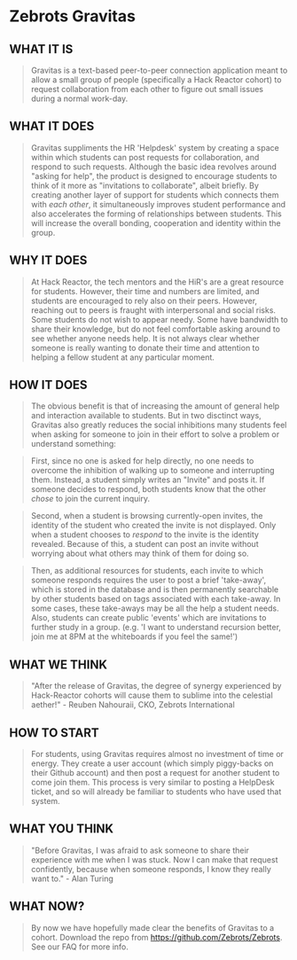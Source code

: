 # Zebrots Gravitas #

## WHAT IT IS ##
  > Gravitas is a text-based peer-to-peer connection application meant to allow a small group of people (specifically a Hack Reactor cohort) to request collaboration from each other to figure out small issues during a normal work-day.

## WHAT IT DOES ##
  > Gravitas suppliments the HR 'Helpdesk' system by creating a space within which students can post requests for collaboration, and respond to such requests. Although the basic idea revolves around "asking for help", the product is designed to encourage students to think of it more as "invitations to collaborate", albeit briefly. By creating another layer of support for students which connects them with *each other*, it simultaneously improves student performance and also accelerates the forming of relationships between students. This will increase the overall bonding, cooperation and identity within the group.

## WHY IT DOES ##
  > At Hack Reactor, the tech mentors and the HiR's are a great resource for students. However, their time and numbers are limited, and students are encouraged to rely also on their peers. However, reaching out to peers is fraught with interpersonal and social risks. Some students do not wish to appear needy. Some have bandwidth to share their knowledge, but do not feel comfortable asking around to see whether anyone needs help. It is not always clear whether someone is really wanting to donate their time and attention to helping a fellow student at any particular moment. 

## HOW IT DOES ##
  > The obvious benefit is that of increasing the amount of general help and interaction available to students. But in two disctinct ways, Gravitas also greatly reduces the social inhibitions many students feel when asking for someone to join in their effort to solve a problem or understand something:
  
  > First, since no one is asked for help directly, no one needs to overcome the inhibition of walking up to someone and interrupting them. Instead, a student simply writes an "Invite" and posts it. If someone decides to respond, both students know that the other *chose* to join the current inquiry. 
  
  > Second, when a student is browsing currently-open invites, the identity of the student who created the invite is not displayed. Only when a student chooses to *respond* to the invite is the identity revealed. Because of this, a student can post an invite without worrying about what others may think of them for doing so.
  
  > Then, as additional resources for students, each invite to which someone responds requires the user to post a brief 'take-away', which is stored in the database and is then permanently searchable by other students based on tags associated with each take-away. In some cases, these take-aways may be all the help a student needs. Also, students can create public 'events' which are invitations to further study in a group. (e.g. 'I want to understand recursion better, join me at 8PM at the whiteboards if you feel the same!')

## WHAT WE THINK ##
  > "After the release of Gravitas, the degree of synergy experienced by Hack-Reactor cohorts will cause them to sublime into the celestial aether!" - Reuben Nahouraii, CKO, Zebrots International

## HOW TO START ##
  > For students, using Gravitas requires almost no investment of time or energy. They create a user account (which simply piggy-backs on their Github account) and then post a request for another student to come join them. This process is very similar to posting a HelpDesk ticket, and so will already be familiar to students who have used that system.  

## WHAT YOU THINK ##
  > "Before Gravitas, I was afraid to ask someone to share their experience with me when I was stuck. Now I can make that request confidently, because when someone responds, I know they really want to." - Alan Turing

## WHAT NOW? ##
  > By now we have hopefully made clear the benefits of Gravitas to a cohort. Download the repo from https://github.com/Zebrots/Zebrots. See our FAQ for more info.
